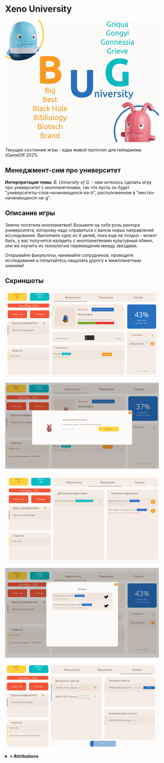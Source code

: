 # **Xeno University**

![title](https://raw.githubusercontent.com/VoidDruid/GameOff2021/master/_brand/banner.jpeg)

Текущее состояние игры - едва живой прототип для геймджема (GameOff 2021).

## Менеджмент-сим про университет

**Интерпретация темы**: *B. University of G.* - нам хотелось сделать игру про университет с инопланетянами, так что пусть он будет "университеты-слов-начинающихся-на-b", расположенном в "местах-начинающихся-на-g".

## Описание игры

Землю посетили инопланетяне! Возьмите на себя роль ректора университета, которому надо справиться с валом новых направлений исследования. Выполните одну из 4 целей, пока еще не поздно - может быть, у вас получится наладить с инопланетянами культурный обмен, или же изучить их технологию перемещения между звездами.

Открывайте факультеты, нанимайте сотрудников, проводите исследования и попытайтесь нащупать дорогу к межпланетным знаниям!

## Скриншоты

![faculty](https://raw.githubusercontent.com/VoidDruid/GameOff2021/master/_brand/screenshots/GameOff2021/faculty.png)

![detail](https://raw.githubusercontent.com/VoidDruid/GameOff2021/master/_brand/screenshots/GameOff2021/detail.png)

![characters](https://raw.githubusercontent.com/VoidDruid/GameOff2021/master/_brand/screenshots/GameOff2021/characters.png)

![choice](https://raw.githubusercontent.com/VoidDruid/GameOff2021/master/_brand/screenshots/GameOff2021/choice.png)

![grants](https://raw.githubusercontent.com/VoidDruid/GameOff2021/master/_brand/screenshots/GameOff2021/grants.png)

<details>
  <summary><b>> Attributions</b></summary>
  <ul>
    <li><i>Icons made by <a href="https://www.freepik.com">Freepik</a></i> from <a href="https://www.flaticon.com/">Flaticon</a></li>
    <li><a href="https://kenney.nl/assets">kenney.nl</a></li>
  </ul>
</details>
